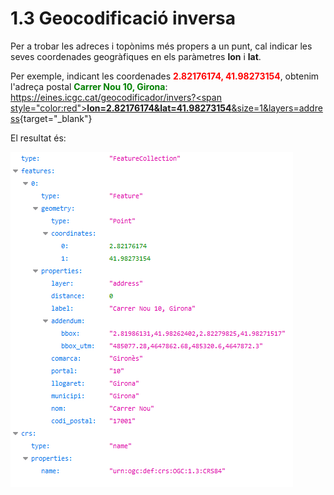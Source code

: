 # 1.3 Geocodificació inversa
Per a trobar les adreces i topònims més propers a un punt, cal indicar les seves coordenades geogràfiques en els paràmetres **lon** i **lat**.

Per exemple, indicant les coordenades <span style="color:red">**2.82176174, 41.98273154**</span>, obtenim l'adreça postal <span style="color:green">**Carrer Nou 10, Girona**</span>:
[https://eines.icgc.cat/geocodificador/invers?<span style="color:red">**lon=2.82176174&lat=41.98273154**</span>&size=1&layers=address](https://eines.icgc.cat/geocodificador/invers?lon=2.82176174&lat=41.98273154&size=1&layers=address){target="_blank"}

El resultat és:

![](img/invers4.png)